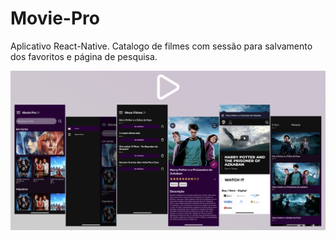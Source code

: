 # Movie-Pro
Aplicativo React-Native. Catalogo de filmes com sessão para salvamento dos favoritos e página de pesquisa.


![Banner1](Banner1.png)
